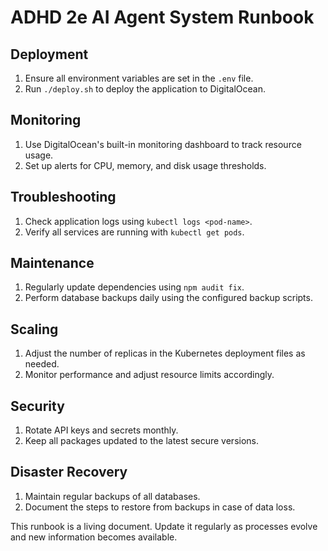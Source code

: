 # ADHD 2e AI Agent System Runbook

## Deployment

1. Ensure all environment variables are set in the `.env` file.
2. Run `./deploy.sh` to deploy the application to DigitalOcean.

## Monitoring

1. Use DigitalOcean's built-in monitoring dashboard to track resource usage.
2. Set up alerts for CPU, memory, and disk usage thresholds.

## Troubleshooting

1. Check application logs using `kubectl logs <pod-name>`.
2. Verify all services are running with `kubectl get pods`.

## Maintenance

1. Regularly update dependencies using `npm audit fix`.
2. Perform database backups daily using the configured backup scripts.

## Scaling

1. Adjust the number of replicas in the Kubernetes deployment files as needed.
2. Monitor performance and adjust resource limits accordingly.

## Security

1. Rotate API keys and secrets monthly.
2. Keep all packages updated to the latest secure versions.

## Disaster Recovery

1. Maintain regular backups of all databases.
2. Document the steps to restore from backups in case of data loss.

This runbook is a living document. Update it regularly as processes evolve and new information becomes available.